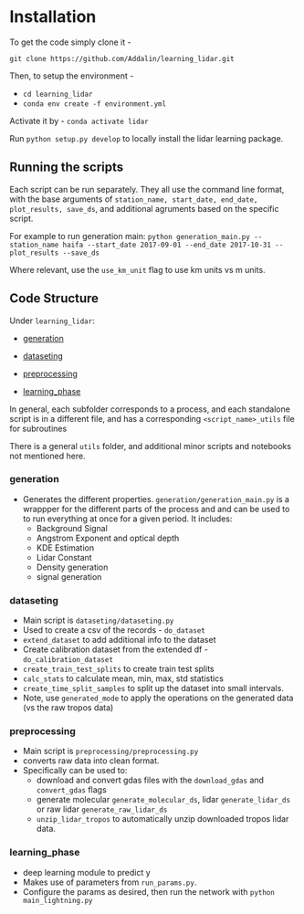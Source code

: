 # Installation

To get the code simply clone it - 

`git clone https://github.com/Addalin/learning_lidar.git`

Then, to setup the environment - 
- `cd learning_lidar`
- `conda env create -f environment.yml`

Activate it by -
`conda activate lidar`

Run `python setup.py develop` to locally install the lidar learning package.

## Running the scripts

Each script can be run separately. They all use the command line format, with the base arguments of 
`station_name, start_date, end_date, plot_results, save_ds`, and additional agruments based on the specific script.

For example to run generation main:
`python generation_main.py --station_name haifa --start_date 2017-09-01 --end_date 2017-10-31 --plot_results --save_ds`

Where relevant, use the `use_km_unit` flag to use km units vs m units.

## Code Structure

Under `learning_lidar`:

- [generation](generation)

- [dataseting](dataseting)

- [preprocessing](preprocessing)

- [learning_phase](learning_phase)

In general, each subfolder corresponds to a process, and each standalone script is in a different file, and has a corresponding `<script_name>_utils`
file for subroutines

There is a general `utils` folder, and additional minor scripts and notebooks not mentioned here.

### generation

- Generates the different properties. `generation/generation_main.py` is a wrappper for the different parts of the process and
and can be used to to run everything at once for a given period. It includes:
  - Background Signal
  - Angstrom Exponent and optical depth
  - KDE Estimation
  - Lidar Constant
  - Density generation
  - signal generation


### dataseting
- Main script is `dataseting/dataseting.py`
- Used to create a csv of the records - `do_dataset`
- `extend_dataset` to add additional info to the dataset
- Create calibration dataset from the extended df - `do_calibration_dataset`
- `create_train_test_splits` to create train test splits
- `calc_stats` to calculate mean, min, max, std statistics
- `create_time_split_samples` to split up the dataset into small intervals.
- Note, use `generated_mode` to apply the operations on the generated data (vs the raw tropos data)


### preprocessing
- Main script is `preprocessing/preprocessing.py`
- converts raw data into clean format. 
- Specifically can be used to:
  - download and convert gdas files with the `download_gdas` and `convert_gdas` flags
  - generate molecular `generate_molecular_ds`, lidar `generate_lidar_ds` or raw lidar `generate_raw_lidar_ds`
  - `unzip_lidar_tropos` to automatically unzip downloaded tropos lidar data.

### learning_phase
- deep learning module to predict y
- Makes use of parameters from `run_params.py`. 
- Configure the params as desired, then run the network with `python main_lightning.py` 


